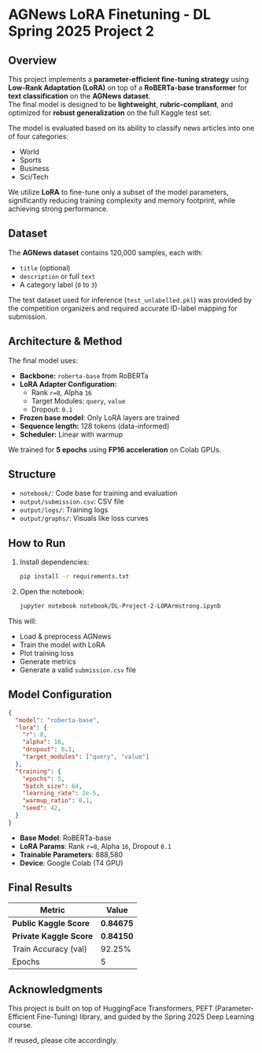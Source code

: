 # AGNews LoRA Finetuning - DL Spring 2025 Project 2

## **Overview**  
This project implements a **parameter-efficient fine-tuning strategy** using **Low-Rank Adaptation (LoRA)** on top of a **RoBERTa-base transformer** for **text classification** on the **AGNews dataset**.  
The final model is designed to be **lightweight**, **rubric-compliant**, and optimized for **robust generalization** on the full Kaggle test set.

The model is evaluated based on its ability to classify news articles into one of four categories:
- World
- Sports
- Business
- Sci/Tech

We utilize **LoRA** to fine-tune only a subset of the model parameters, significantly reducing training complexity and memory footprint, while achieving strong performance.

## **Dataset**  
The **AGNews dataset** contains 120,000 samples, each with:
- `title` (optional)
- `description` or full `text`
- A category label (`0` to `3`)

The test dataset used for inference (`test_unlabelled.pkl`) was provided by the competition organizers and required accurate ID-label mapping for submission.

## **Architecture & Method**  
The final model uses:
- **Backbone:** `roberta-base` from RoBERTa
- **LoRA Adapter Configuration:**
  - Rank `r=8`, Alpha `16`
  - Target Modules: `query`, `value`
  - Dropout: `0.1`
- **Frozen base model**: Only LoRA layers are trained
- **Sequence length:** 128 tokens (data-informed)
- **Scheduler:** Linear with warmup

We trained for **5 epochs** using **FP16 acceleration** on Colab GPUs.

## Structure
- `notebook/`: Code base for training and evaluation
- `output/submission.csv`: CSV file
- `output/logs/`: Training logs
- `output/graphs/`: Visuals like loss curves

## How to Run

1. Install dependencies:
   ```bash
   pip install -r requirements.txt
   ```

2. Open the notebook:
   ```bash
   jupyter notebook notebook/DL-Project-2-LORArmstrong.ipynb
   ```

This will:
- Load & preprocess AGNews
- Train the model with LoRA
- Plot training loss
- Generate metrics
- Generate a valid `submission.csv` file

## Model Configuration

```json
{
  "model": "roberta-base",
  "lora": {
    "r": 8,
    "alpha": 16,
    "dropout": 0.1,
    "target_modules": ["query", "value"]
  },
  "training": {
    "epochs": 5,
    "batch_size": 64,
    "learning_rate": 2e-5,
    "warmup_ratio": 0.1,
    "seed": 42,
  }
}
```

- **Base Model**: RoBERTa-base  
- **LoRA Params**: Rank `r=8`, Alpha `16`, Dropout `0.1`  
- **Trainable Parameters**: 888,580  
- **Device**: Google Colab (T4 GPU)

## Final Results

| Metric                   | Value        |
|---------------------------|--------------|
| **Public Kaggle Score** | **0.84675**   |
| **Private Kaggle Score**| **0.84150**   |
| Train Accuracy (val)    | 92.25%       |
| Epochs                    | 5  

## **Acknowledgments**  
This project is built on top of HuggingFace Transformers, PEFT (Parameter-Efficient Fine-Tuning) library, and guided by the Spring 2025 Deep Learning course.

If reused, please cite accordingly.
